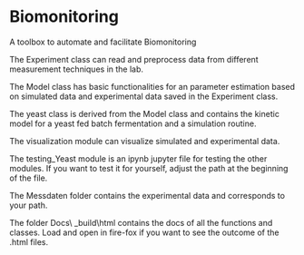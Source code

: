 # Biomonitoring
A toolbox to automate and facilitate Biomonitoring

The Experiment class can read and preprocess data from different measurement techniques in the lab.

The Model class has basic functionalities for an parameter estimation based on simulated data and experimental data saved in the Experiment class.

The yeast class is derived from the Model class and contains the kinetic model for a yeast fed batch fermentation and a simulation routine.

The visualization module can visualize simulated and experimental data.

The testing_Yeast module is an ipynb jupyter file for testing the other modules. If you want to test it for yourself, adjust the path at the beginning of the file.

The Messdaten folder contains the experimental data and corresponds to your path.

The folder Docs\ _build\html contains the docs of all the functions and classes. Load and open in fire-fox if you want to see the outcome of the .html files.
